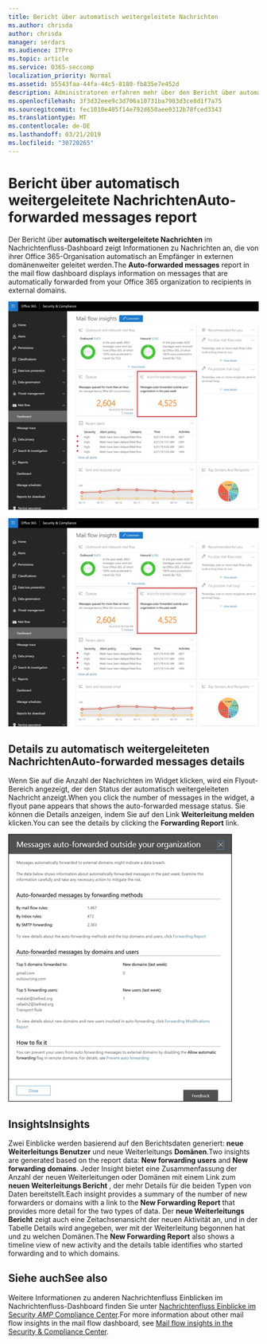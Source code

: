 ```yaml
---
title: Bericht über automatisch weitergeleitete Nachrichten
ms.author: chrisda
author: chrisda
manager: serdars
ms.audience: ITPro
ms.topic: article
ms.service: O365-seccomp
localization_priority: Normal
ms.assetid: b5543faa-44fa-44c5-8180-fb835e7e452d
description: Administratoren erfahren mehr über den Bericht über automatisch weitergeleitete Nachrichten im Nachrichtenfluss-Dashboard im Office 365 Security & Compliance Center.
ms.openlocfilehash: 3f3d32eee9c3d706a10731ba7983d3ce8d1f7a75
ms.sourcegitcommit: fec1010e405f14e792d650aee0312b78fced3343
ms.translationtype: MT
ms.contentlocale: de-DE
ms.lasthandoff: 03/21/2019
ms.locfileid: "30720265"
---
```

# <a name="auto-forwarded-messages-report"></a><span data-ttu-id="d2b07-103">Bericht über automatisch weitergeleitete Nachrichten</span><span class="sxs-lookup"><span data-stu-id="d2b07-103">Auto-forwarded messages report</span></span>

<span data-ttu-id="d2b07-104">Der Bericht über **automatisch weitergeleitete Nachrichten** im Nachrichtenfluss-Dashboard zeigt Informationen zu Nachrichten an, die von ihrer Office 365-Organisation automatisch an Empfänger in externen domänenweiter geleitet werden.</span><span class="sxs-lookup"><span data-stu-id="d2b07-104">The **Auto-forwarded messages** report in the mail flow dashboard displays information on messages that are automatically forwarded from your Office 365 organization to recipients in external domains.</span></span>

![x](media/8bc2600b-71c3-4b37-b4d0-9435fe0cfc8d.png)

![Der Bericht über automatisch weitergeleitete Nachrichten im Nachrichtenfluss-Dashboard im Office 365 Security & Compliance Center](media/8bc2600b-71c3-4b37-b4d0-9435fe0cfc8d.png)

## <a name="auto-forwarded-messages-details"></a><span data-ttu-id="d2b07-107">Details zu automatisch weitergeleiteten Nachrichten</span><span class="sxs-lookup"><span data-stu-id="d2b07-107">Auto-forwarded messages details</span></span>

<span data-ttu-id="d2b07-108">Wenn Sie auf die Anzahl der Nachrichten im Widget klicken, wird ein Flyout-Bereich angezeigt, der den Status der automatisch weitergeleiteten Nachricht anzeigt.</span><span class="sxs-lookup"><span data-stu-id="d2b07-108">When you click the number of messages in the widget, a flyout pane appears that shows the auto-forwarded message status.</span></span> <span data-ttu-id="d2b07-109">Sie können die Details anzeigen, indem Sie auf den Link **Weiterleitung melden** klicken.</span><span class="sxs-lookup"><span data-stu-id="d2b07-109">You can see the details by clicking the **Forwarding Report** link.</span></span>

![Das Detail Flyout für den Bericht "automatisch weitergeleitete Nachrichten" im Office 365 Security & Compliance Center](media/87d0fb1e-d2ef-4901-b17c-ec32d23a539e.png)

## <a name="insights"></a><span data-ttu-id="d2b07-111">Insights</span><span class="sxs-lookup"><span data-stu-id="d2b07-111">Insights</span></span>

<span data-ttu-id="d2b07-112">Zwei Einblicke werden basierend auf den Berichtsdaten generiert: **neue Weiterleitungs Benutzer** und neue Weiterleitungs **Domänen**.</span><span class="sxs-lookup"><span data-stu-id="d2b07-112">Two insights are generated based on the report data: **New forwarding users** and **New forwarding domains**.</span></span> <span data-ttu-id="d2b07-113">Jeder Insight bietet eine Zusammenfassung der Anzahl der neuen Weiterleitungen oder Domänen mit einem Link zum **neuen Weiterleitungs Bericht** , der mehr Details für die beiden Typen von Daten bereitstellt.</span><span class="sxs-lookup"><span data-stu-id="d2b07-113">Each insight provides a summary of the number of new forwarders or domains with a link to the **New Forwarding Report** that provides more detail for the two types of data.</span></span> <span data-ttu-id="d2b07-114">Der **neue Weiterleitungs Bericht** zeigt auch eine Zeitachsenansicht der neuen Aktivität an, und in der Tabelle Details wird angegeben, wer mit der Weiterleitung begonnen hat und zu welchen Domänen.</span><span class="sxs-lookup"><span data-stu-id="d2b07-114">The **New Forwarding Report** also shows a timeline view of new activity and the details table identifies who started forwarding and to which domains.</span></span>

## <a name="see-also"></a><span data-ttu-id="d2b07-115">Siehe auch</span><span class="sxs-lookup"><span data-stu-id="d2b07-115">See also</span></span>

<span data-ttu-id="d2b07-116">Weitere Informationen zu anderen Nachrichtenfluss Einblicken im Nachrichtenfluss-Dashboard finden Sie unter [Nachrichtenfluss Einblicke im Security _AMP_ Compliance Center](mail-flow-insights.md).</span><span class="sxs-lookup"><span data-stu-id="d2b07-116">For more information about other mail flow insights in the mail flow dashboard, see [Mail flow insights in the Security & Compliance Center](mail-flow-insights.md).</span></span>
